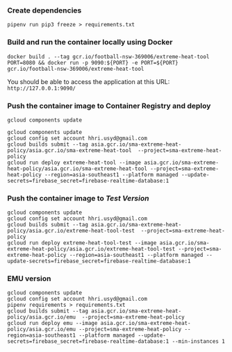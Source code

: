 ### Create dependencies
```
pipenv run pip3 freeze > requirements.txt
```

### Build and run the container locally using Docker
```
docker build . --tag gcr.io/football-nsw-369006/extreme-heat-tool
PORT=8080 && docker run -p 9090:${PORT} -e PORT=${PORT} gcr.io/football-nsw-369006/extreme-heat-tool
```
You should be able to access the application at this URL: `http://127.0.0.1:9090/`

### Push the container image to Container Registry and deploy
```
gcloud components update
```

```
gcloud components update
gcloud config set account hhri.usyd@gmail.com
gcloud builds submit --tag asia.gcr.io/sma-extreme-heat-policy/asia.gcr.io/sma-extreme-heat-tool  --project=sma-extreme-heat-policy
gcloud run deploy extreme-heat-tool --image asia.gcr.io/sma-extreme-heat-policy/asia.gcr.io/sma-extreme-heat-tool --project=sma-extreme-heat-policy --region=asia-southeast1 --platform managed --update-secrets=firebase_secret=firebase-realtime-database:1
```

### Push the container image to *Test Version*
```
gcloud components update
gcloud config set account hhri.usyd@gmail.com
gcloud builds submit --tag asia.gcr.io/sma-extreme-heat-policy/asia.gcr.io/extreme-heat-tool-test  --project=sma-extreme-heat-policy
gcloud run deploy extreme-heat-tool-test --image asia.gcr.io/sma-extreme-heat-policy/asia.gcr.io/extreme-heat-tool-test --project=sma-extreme-heat-policy --region=asia-southeast1 --platform managed --update-secrets=firebase_secret=firebase-realtime-database:1
```

### EMU version
```
gcloud components update
gcloud config set account hhri.usyd@gmail.com
pipenv requirements > requirements.txt
gcloud builds submit --tag asia.gcr.io/sma-extreme-heat-policy/asia.gcr.io/emu  --project=sma-extreme-heat-policy
gcloud run deploy emu --image asia.gcr.io/sma-extreme-heat-policy/asia.gcr.io/emu --project=sma-extreme-heat-policy --region=asia-southeast1 --platform managed --update-secrets=firebase_secret=firebase-realtime-database:1 --min-instances 1
```
